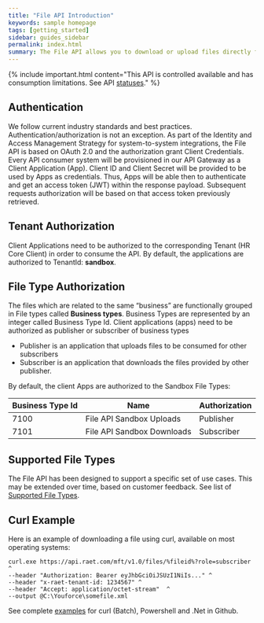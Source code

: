 ```yaml
---
title: "File API Introduction"
keywords: sample homepage
tags: [getting_started]
sidebar: guides_sidebar
permalink: index.html
summary: The File API allows you to download or upload files directly from Youforce, over HTTPS using the tool of your choice.
---
```



{% include important.html content="This API is controlled available and has consumption limitations. See API <a href='https://community.raet.com/developers-community/w/youforce-apis/2763/api-statuses'>statuses</a>." %}

## Authentication

We follow current industry standards and best practices. Authentication/authorization is not an exception. As part of the Identity and Access Management Strategy for system-to-system integrations, the File API is based on OAuth 2.0 and the authorization grant Client Credentials. Every API consumer system will be provisioned in our API Gateway as a Client Application (App). Client ID and Client Secret will be provided to be used by Apps as credentials. Thus, Apps will be able then to authenticate and get an access token (JWT) within the response payload. Subsequent requests authorization will be based on that access token previously retrieved.

## Tenant Authorization
Client Applications need to be authorized to the corresponding Tenant (HR Core Client) in order to consume the API.
By default, the applications are authorized to TenantId: **sandbox**. 


## File Type Authorization

The files which are related to the same “business” are functionally grouped in File types called **Business types**. Business Types are represented by an integer called Business Type Id.
Client applications (apps) need to be authorized as publisher or subscriber of business types

* Publisher is an application that uploads files to be consumed for other subscribers
* Subscriber is an application that downloads the files provided by other publisher. 

By default, the client Apps are authorized to the Sandbox File Types: 

| Business Type Id | Name | Authorization |
|--------|---------|---------|
| 7100 | File API Sandbox Uploads | Publisher
| 7101 | File API Sandbox Downloads | Subscriber

## Supported File Types

The File API has been designed to support a specific set of use cases. This may be extended over time, based on customer feedback. See list of [Supported File Types](https://community.raet.com/developers-community/w/file-api/2396/file-supported-file-types).

## Curl Example

Here is an example of downloading a file using curl, available on most operating systems: 

```
curl.exe https://api.raet.com/mft/v1.0/files/%fileid%?role=subscriber ^
--header "Authorization: Bearer eyJhbGciOiJSUzI1NiIs..." ^
--header "x-raet-tenant-id: 1234567" ^
--header "Accept: application/octet-stream"  ^
--output @C:\Youforce\somefile.xml
```

See complete [examples](https://github.com/transportersteam/FileAPI.Integration.Examples) for curl (Batch), Powershell and .Net in Github. 

